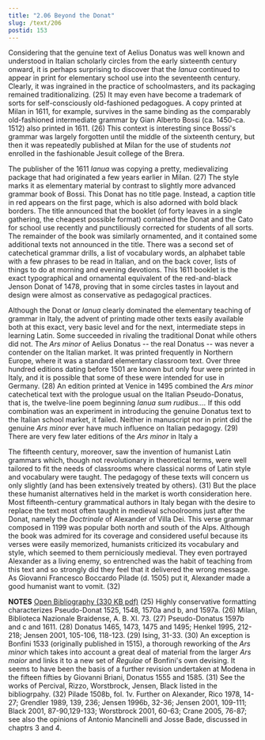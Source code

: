 ```yaml
---
title: "2.06 Beyond the Donat"
slug: /text/206
postid: 153
---
```

Considering that the genuine text of Aelius Donatus was well known and understood in Italian scholarly circles from the early sixteenth century onward, it is perhaps surprising to discover that the <em>Ianua</em> continued to appear in print for elementary school use into the seventeenth century. Clearly, it was ingrained in the practice of schoolmasters, and its packaging remained traditionalizing. (25) It may even have become a trademark of sorts for self-consciously old-fashioned pedagogues. A copy printed at Milan in 1611, for example, survives in the same binding as the comparably old-fashioned intermediate grammar by Gian Alberto Bossi (ca. 1450-ca. 1512) also printed in 1611. (26) This context is interesting since Bossi's grammar was largely forgotten until the middle of the sixteenth century, but then it was repeatedly published at Milan for the use of students <em>not</em> enrolled in the fashionable Jesuit college of the Brera.

The publisher of the 1611 <em>Ianua</em> was copying a pretty, medievalizing package that had originated a few years earlier in Milan. (27) The style marks it as elementary material by contrast to slightly more advanced grammar book of Bossi. This Donat has no title page. Instead, a caption title in red appears on the first page, which is also adorned with bold black borders. The title announced that the booklet (of forty leaves in a single gathering, the cheapest possible format) contained the Donat and the Cato for school use recently and punctiliously corrected for students of all sorts. The remainder of the book was similarly ornamented, and it contained some additional texts not announced in the title. There was a second set of catechetical grammar drills, a list of vocabulary words, an alphabet table with a few phrases to be read in Italian, and on the back cover, lists of things to do at morning and evening devotions. This 1611 booklet is the exact typographical and ornamental equivalent of the red-and-black Jenson Donat of 1478, proving that in some circles tastes in layout and design were almost as conservative as pedagogical practices.

Although the Donat or <em>Ianua</em> clearly dominated the elementary teaching of grammar in Italy, the advent of printing made other texts easily available both at this exact, very basic level and for the next, intermediate steps in learning Latin. Some succeeded in rivaling the traditional Donat while others did not. The <em>Ars minor</em> of Aelius Donatus -- the real Donatus -- was never a contender on the Italian market. It was printed frequently in Northern Europe, where it was a standard elementary classroom text. Over three hundred editions dating before 1501 are known but only four were printed in Italy, and it is possible that some of these were intended for use in Germany. (28) An edition printed at Venice in 1495 combined the <em>Ars minor</em> catechetical text with the prologue usual on the Italian Pseudo-Donatus, that is, the twelve-line poem beginning <em>Ianua sum rudibus....</em> If this odd combination was an experiment in introducing the genuine Donatus text to the Italian school market, it failed. Neither in manuscript nor in print did the genuine <em>Ars minor</em> ever have much influence on Italian pedagogy. (29) There are very few later editions of the <em>Ars minor</em> in Italy a

The fifteenth century, moreover, saw the invention of humanist Latin grammars which, though not revolutionary in theoretical terms, were well tailored to fit the needs of classrooms where classical norms of Latin style and vocabulary were taught. The pedagogy of these texts will concern us only slightly (and has been extensively treated by others). (31) But the place these humanist alternatives held in the market is worth consideration here. Most fifteenth-century grammatical authors in Italy began with the desire to replace the text most often taught in medieval schoolrooms just after the Donat, namely the <em>Doctrinale</em> of Alexander of Villa Dei. This verse grammar composed in 1199 was popular both north and south of the Alps. Although the book was admired for its coverage and considered useful because its verses were easily memorized, humanists criticized its vocabulary and style, which seemed to them perniciously medieval. They even portrayed Alexander as a living enemy, so entrenched was the habit of teaching from this text and so strongly did they feel that it delivered the wrong message. As Giovanni Francesco Boccardo Pilade (d. 1505) put it, Alexander made a good humanist want to vomit. (32)

<strong>NOTES</strong>
<a href="http://www.humanismforsale.org/bibliography.pdf" target="new">Open Bibliography (330 KB pdf)</a>
(25) Highly conservative formatting characterizes Pseudo-Donat 1525, 1548, 1570a and b, and 1597a.
(26) Milan, Biblioteca Nazionale Braidense, A. B. XI. 73.
(27) Pseudo-Donatus 1597b and c and 1611.
(28) Donatus 1465, 1473, 1475 and 1495; Henkel 1995, 212-218; Jensen 2001, 105-106, 118-123.
(29) Ising, 31-33.
(30) An exception is Bonfini 1533 (originally published in 1515), a thorough reworking of the <em>Ars minor</em> which takes into account a great deal of material from the larger <em>Ars maior</em> and links it to a new set of <em>Regulae</em> of Bonfini's own devising. It seems to have been the basis of a further revision undertaken at Modena in the fifteen fifties by Giovanni Briani, Donatus 1555 and 1585.
(31) See the works of Percival, Rizzo, Worstbrock, Jensen, Black listed in the bibliogrpahy.
(32) Pilade 1508b, fol. 1v. Further on Alexander, Rico 1978, 14-27; Grendler 1989, 139, 236; Jensen 1996b, 32-36; Jensen 2001, 109-111; Black 2001, 87-90,129-133; Worstbrock 2001, 60-63; Crane 2005, 76-87; see also the opinions of Antonio Mancinelli and Josse Bade, discussed in chaptrs 3 and 4.
